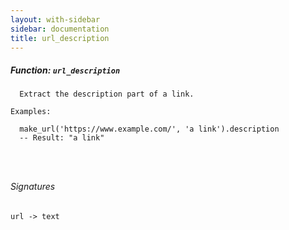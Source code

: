```yaml
---
layout: with-sidebar
sidebar: documentation
title: url_description
---
```


##### Function: `url_description`
```
  Extract the description part of a link.

Examples:

  make_url('https://www.example.com/', 'a link').description
  -- Result: "a link"




```

###### Signatures
    url -> text


